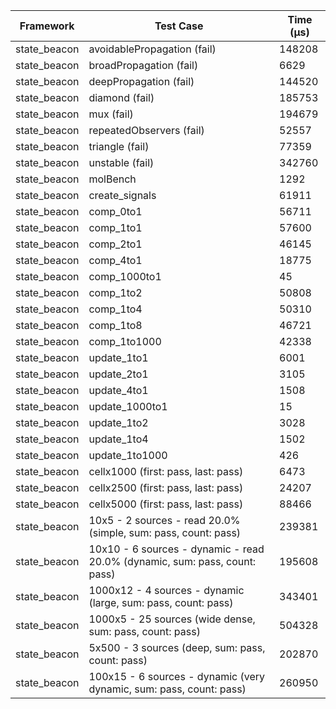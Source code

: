 | Framework | Test Case | Time (μs) |
| --- | --- | --- |
| state_beacon | avoidablePropagation (fail) | 148208 |
| state_beacon | broadPropagation (fail) | 6629 |
| state_beacon | deepPropagation (fail) | 144520 |
| state_beacon | diamond (fail) | 185753 |
| state_beacon | mux (fail) | 194679 |
| state_beacon | repeatedObservers (fail) | 52557 |
| state_beacon | triangle (fail) | 77359 |
| state_beacon | unstable (fail) | 342760 |
| state_beacon | molBench | 1292 |
| state_beacon | create_signals | 61911 |
| state_beacon | comp_0to1 | 56711 |
| state_beacon | comp_1to1 | 57600 |
| state_beacon | comp_2to1 | 46145 |
| state_beacon | comp_4to1 | 18775 |
| state_beacon | comp_1000to1 | 45 |
| state_beacon | comp_1to2 | 50808 |
| state_beacon | comp_1to4 | 50310 |
| state_beacon | comp_1to8 | 46721 |
| state_beacon | comp_1to1000 | 42338 |
| state_beacon | update_1to1 | 6001 |
| state_beacon | update_2to1 | 3105 |
| state_beacon | update_4to1 | 1508 |
| state_beacon | update_1000to1 | 15 |
| state_beacon | update_1to2 | 3028 |
| state_beacon | update_1to4 | 1502 |
| state_beacon | update_1to1000 | 426 |
| state_beacon | cellx1000 (first: pass, last: pass) | 6473 |
| state_beacon | cellx2500 (first: pass, last: pass) | 24207 |
| state_beacon | cellx5000 (first: pass, last: pass) | 88466 |
| state_beacon | 10x5 - 2 sources - read 20.0% (simple, sum: pass, count: pass) | 239381 |
| state_beacon | 10x10 - 6 sources - dynamic - read 20.0% (dynamic, sum: pass, count: pass) | 195608 |
| state_beacon | 1000x12 - 4 sources - dynamic (large, sum: pass, count: pass) | 343401 |
| state_beacon | 1000x5 - 25 sources (wide dense, sum: pass, count: pass) | 504328 |
| state_beacon | 5x500 - 3 sources (deep, sum: pass, count: pass) | 202870 |
| state_beacon | 100x15 - 6 sources - dynamic (very dynamic, sum: pass, count: pass) | 260950 |
